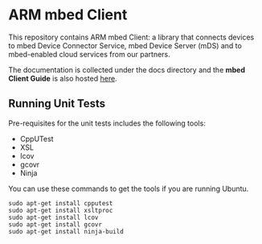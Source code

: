 ARM mbed Client
=======================

This repository contains ARM mbed Client: a library that connects devices to mbed Device Connector Service, mbed Device Server (mDS) and to mbed-enabled cloud services from our partners.

The documentation is collected under the docs directory and the **mbed Client Guide** is also hosted [here](https://docs.mbed.com/docs/mbed-client-guide/en/latest/).

Running Unit Tests
-----------------------

Pre-requisites for the unit tests includes the following tools:
- CppUTest
- XSL
- lcov
- gcovr
- Ninja 

You can use these commands to get the tools if you are running Ubuntu.

    sudo apt-get install cpputest
    sudo apt-get install xsltproc
    sudo apt-get install lcov
    sudo apt-get install gcovr
    sudo apt-get install ninja-build
	
	
